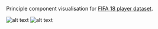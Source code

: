 Principle component visualisation for [FIFA 18 player dataset](https://www.kaggle.com/thec03u5/fifa-18-demo-player-dataset).

![alt text](https://github.com/mattdns100689/fifa18/blob/master/fifa_by_position.png)
![alt text](https://github.com/mattdns100689/fifa18/blob/master/fifa_by_lwage.png)
